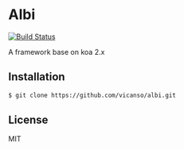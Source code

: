 # Albi

[![Build Status](https://travis-ci.org/vicanso/albi.svg?branch=master)](https://travis-ci.org/vicanso/albi)

A framework base on koa 2.x

## Installation

```bash
$ git clone https://github.com/vicanso/albi.git
```

## License

MIT